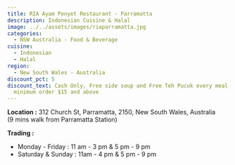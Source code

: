 ```yaml
---
title: RIA Ayam Penyet Restaurant - Parramatta
description: Indonesian Cuisine & Halal
image: ../../assets/images/riaparramatta.jpg
categories:
  - NSW Australia - Food & Beverage
cuisine:
  - Indonesian
  - Halal
region:
  - New South Wales - Australia
discount_pct: 5
discount_text: Cash Only, Free side soup and Free Teh Pucuk every meal purchased
  minimum order $15 and above
---
```

**Location :** 312 Church St, Parramatta, 2150, New South Wales, Australia\
(9 mins walk from Parramatta Station)

**Trading :**

* Monday - Friday : 11 am - 3 pm & 5 pm - 9 pm
* Saturday & Sunday : 11am - 4 pm & 5 pm - 9 pm
